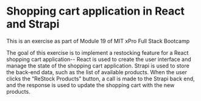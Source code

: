 # Shopping cart application in React and Strapi

This is an exercise as part of Module 19 of MIT xPro Full Stack Bootcamp

The goal of this exercise is to implement a restocking feature for a React shopping cart application-- React is used to create the user interface and manage the state of the shopping cart application. Strapi is used to store the back-end data, such as the list of available products. When the user clicks the “ReStock Products” button, a call is made to the Strapi back end, and the response is used to update the shopping cart with the new products. 
